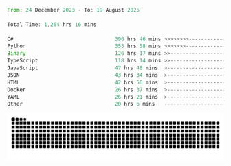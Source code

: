 <!--START_SECTION:waka-->

```rust
From: 24 December 2023 - To: 19 August 2025

Total Time: 1,264 hrs 16 mins

C#                                 390 hrs 46 mins >>>>>>>>-----------------   30.43 %
Python                             353 hrs 58 mins >>>>>>>------------------   27.56 %
Binary                             126 hrs 17 mins >>-----------------------   09.83 %
TypeScript                         118 hrs 14 mins >>-----------------------   09.21 %
JavaScript                         47 hrs 48 mins  >------------------------   03.72 %
JSON                               43 hrs 34 mins  >------------------------   03.39 %
HTML                               42 hrs 56 mins  >------------------------   03.34 %
Docker                             26 hrs 37 mins  >------------------------   02.07 %
YAML                               26 hrs 21 mins  >------------------------   02.05 %
Other                              20 hrs 6 mins   -------------------------   01.57 %
```

<!--END_SECTION:waka-->


<picture>
  <source media="(prefers-color-scheme: dark)" srcset="https://raw.githubusercontent.com/jeerawut97/jeerawut97/output/github-contribution-grid-snake.svg">
  <img alt="github contribution grid snake animation" src="https://raw.githubusercontent.com/jeerawut97/jeerawut97/output/github-contribution-grid-snake.svg">
</picture>
